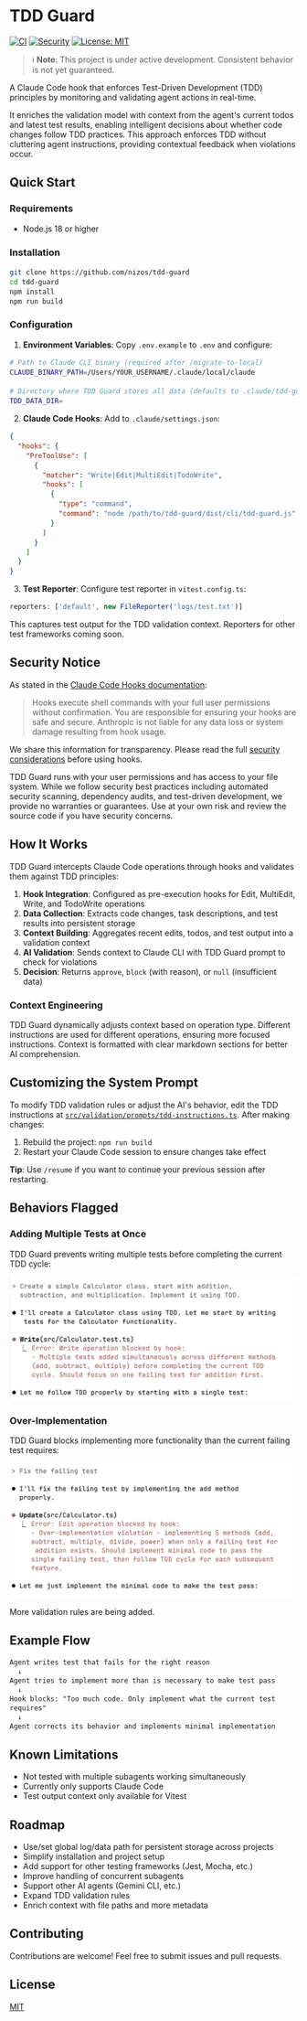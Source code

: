# TDD Guard

[![CI](https://github.com/nizos/tdd-guard/actions/workflows/ci.yml/badge.svg)](https://github.com/nizos/tdd-guard/actions/workflows/ci.yml)
[![Security](https://github.com/nizos/tdd-guard/actions/workflows/security.yml/badge.svg)](https://github.com/nizos/tdd-guard/actions/workflows/security.yml)
[![License: MIT](https://img.shields.io/badge/License-MIT-blue.svg)](LICENSE)

> ℹ️ **Note**: This project is under active development. Consistent behavior is not yet guaranteed.

A Claude Code hook that enforces Test-Driven Development (TDD) principles by monitoring and validating agent actions in real-time.

It enriches the validation model with context from the agent's current todos and latest test results, enabling intelligent decisions about whether code changes follow TDD practices. This approach enforces TDD without cluttering agent instructions, providing contextual feedback when violations occur.

## Quick Start

### Requirements

- Node.js 18 or higher

### Installation

```bash
git clone https://github.com/nizos/tdd-guard
cd tdd-guard
npm install
npm run build
```

### Configuration

1. **Environment Variables**: Copy `.env.example` to `.env` and configure:

```bash
# Path to Claude CLI binary (required after /migrate-to-local)
CLAUDE_BINARY_PATH=/Users/YOUR_USERNAME/.claude/local/claude

# Directory where TDD Guard stores all data (defaults to .claude/tdd-guard/data)
TDD_DATA_DIR=
```

2. **Claude Code Hooks**: Add to `.claude/settings.json`:

```json
{
  "hooks": {
    "PreToolUse": [
      {
        "matcher": "Write|Edit|MultiEdit|TodoWrite",
        "hooks": [
          {
            "type": "command",
            "command": "node /path/to/tdd-guard/dist/cli/tdd-guard.js"
          }
        ]
      }
    ]
  }
}
```

3. **Test Reporter**: Configure test reporter in `vitest.config.ts`:

```javascript
reporters: ['default', new FileReporter('logs/test.txt')]
```

This captures test output for the TDD validation context. Reporters for other test frameworks coming soon.

## Security Notice

As stated in the [Claude Code Hooks documentation](https://docs.anthropic.com/en/docs/claude-code/hooks#security-considerations):

> Hooks execute shell commands with your full user permissions without confirmation. You are responsible for ensuring your hooks are safe and secure. Anthropic is not liable for any data loss or system damage resulting from hook usage.

We share this information for transparency. Please read the full [security considerations](https://docs.anthropic.com/en/docs/claude-code/hooks#security-considerations) before using hooks.

TDD Guard runs with your user permissions and has access to your file system. While we follow security best practices including automated security scanning, dependency audits, and test-driven development, we provide no warranties or guarantees. Use at your own risk and review the source code if you have security concerns.

## How It Works

TDD Guard intercepts Claude Code operations through hooks and validates them against TDD principles:

1. **Hook Integration**: Configured as pre-execution hooks for Edit, MultiEdit, Write, and TodoWrite operations
2. **Data Collection**: Extracts code changes, task descriptions, and test results into persistent storage
3. **Context Building**: Aggregates recent edits, todos, and test output into a validation context
4. **AI Validation**: Sends context to Claude CLI with TDD Guard prompt to check for violations
5. **Decision**: Returns `approve`, `block` (with reason), or `null` (insufficient data)

### Context Engineering

TDD Guard dynamically adjusts context based on operation type. Different instructions are used for different operations, ensuring more focused instructions. Context is formatted with clear markdown sections for better AI comprehension.

## Customizing the System Prompt

To modify TDD validation rules or adjust the AI's behavior, edit the TDD instructions at [`src/validation/prompts/tdd-instructions.ts`](https://github.com/nizos/tdd-guard/blob/main/src/validation/prompts/tdd-instructions.ts). After making changes:

1. Rebuild the project: `npm run build`
2. Restart your Claude Code session to ensure changes take effect

**Tip**: Use `/resume` if you want to continue your previous session after restarting.

## Behaviors Flagged

### Adding Multiple Tests at Once

TDD Guard prevents writing multiple tests before completing the current TDD cycle:

![TDD Guard blocking multiple tests being written simultaneously for different methods before completing the current TDD cycle](docs/assets/demo-multiple-tests.png)

### Over-Implementation

TDD Guard blocks implementing more functionality than the current failing test requires:

![TDD Guard preventing over-implementation by blocking attempt to implement multiple methods when only one failing test exists](docs/assets/demo-over-implementation.png)

More validation rules are being added.

## Example Flow

```
Agent writes test that fails for the right reason
  ↓
Agent tries to implement more than is necessary to make test pass
  ↓
Hook blocks: "Too much code. Only implement what the current test requires"
  ↓
Agent corrects its behavior and implements minimal implementation
```

## Known Limitations

- Not tested with multiple subagents working simultaneously
- Currently only supports Claude Code
- Test output context only available for Vitest

## Roadmap

- Use/set global log/data path for persistent storage across projects
- Simplify installation and project setup
- Add support for other testing frameworks (Jest, Mocha, etc.)
- Improve handling of concurrent subagents
- Support other AI agents (Gemini CLI, etc.)
- Expand TDD validation rules
- Enrich context with file paths and more metadata

## Contributing

Contributions are welcome! Feel free to submit issues and pull requests.

## License

[MIT](LICENSE)
